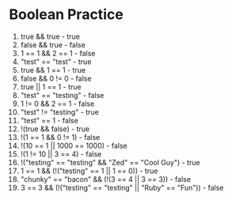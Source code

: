 # Boolean Practice

1. true && true - true
1. false && true - false
1. 1 == 1 && 2 == 1 - false
1. "test" == "test" - true
1. true && 1 == 1 - true
1. false && 0 != 0 - false
1. true || 1 == 1 - true
1. "test" == "testing" - false
1. 1 != 0 && 2 == 1 - false
1. "test" != "testing" - true
1. "test" == 1 - false
1. !(true && false) - true
1. !(1 == 1 && 0 != 1) - false
1. !(10 == 1 || 1000 == 1000) - false
1. !(1 != 10 || 3 == 4) - false
1. !("testing" == "testing" && "Zed" == "Cool Guy") - true
1. 1 == 1 && (!("testing" == 1 || 1 == 0)) - true
1. "chunky" == "bacon" && (!(3 == 4 || 3 == 3)) - false
1. 3 == 3 && (!("testing" == "testing" || "Ruby" == "Fun")) - false
